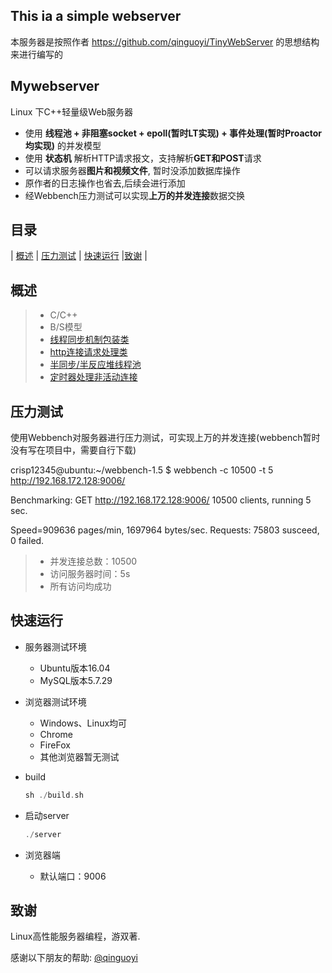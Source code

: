 ## This ia a simple webserver

本服务器是按照作者 https://github.com/qinguoyi/TinyWebServer 的思想结构来进行编写的

Mywebserver
-------------
Linux 下C++轻量级Web服务器

* 使用 **线程池 + 非阻塞socket + epoll(暂时LT实现) + 事件处理(暂时Proactor均实现)** 的并发模型
* 使用 **状态机** 解析HTTP请求报文，支持解析**GET和POST**请求
* 可以请求服务器**图片和视频文件**, 暂时没添加数据库操作
* 原作者的日志操作也省去,后续会进行添加
* 经Webbench压力测试可以实现**上万的并发连接**数据交换


目录
-----

| [概述](#概述) | [压力测试](#压力测试) | [快速运行](#快速运行) |[致谢](#致谢) |

概述
----------

> * C/C++
> * B/S模型
> * [线程同步机制包装类](https://github.com/jzy916789135/MyServer/tree/master/locker.h)
> * [http连接请求处理类](https://github.com/jzy916789135/MyServer/tree/master/http)
> * [半同步/半反应堆线程池](https://github.com/jzy916789135/MyServer/tree/master/threadpool)
> * [定时器处理非活动连接](https://github.com/jzy916789135/MyServer/tree/master/timer)


压力测试
-------------
使用Webbench对服务器进行压力测试，可实现上万的并发连接(webbench暂时没有写在项目中，需要自行下载)

crisp12345@ubuntu:~/webbench-1.5 $ webbench -c 10500 -t 5 http://192.168.172.128:9006/

Benchmarking: GET http://192.168.172.128:9006/
10500 clients, running 5 sec.

Speed=909636 pages/min, 1697964 bytes/sec.
Requests: 75803 susceed, 0 failed.

> * 并发连接总数：10500
> * 访问服务器时间：5s
> * 所有访问均成功

快速运行
------------
* 服务器测试环境
	* Ubuntu版本16.04
	* MySQL版本5.7.29
* 浏览器测试环境
	* Windows、Linux均可
	* Chrome
	* FireFox
	* 其他浏览器暂无测试
* build

    ```C++
    sh ./build.sh
    ```

* 启动server

    ```C++
    ./server
    ```
* 浏览器端

	* 默认端口：9006

致谢
------------
Linux高性能服务器编程，游双著.

感谢以下朋友的帮助: [@qinguoyi](https://github.com/qinguoyi)


